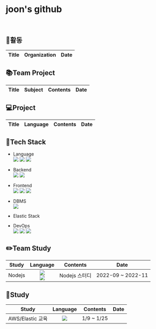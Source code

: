 joon's github
=============
&nbsp;
&nbsp;

:scroll:활동
----
|Title|Organization|Date|
|:------:|:-----:|:-----:|



:books:Team Project
--------
|Title|Subject|Contents|Date|
|:------:|:-----:|:-----:|:-----:|


:computer:Project
-------
|Title|Language|Contents|Date|
|:------:|:-----:|:-----:|:-----:|

:hammer:Tech Stack
-----
* Language<br/>
<img src="https://img.shields.io/badge/python-3776AB?style=flat&logo=python&logoColor=white"> <img src="https://img.shields.io/badge/java-007396?style=flat&logo=java&logoColor=white"> <img src="https://img.shields.io/badge/C-A8B9CC?style=flat&logo=C%2B%2B&logoColor=white"/><br/>

* Backend<br/>
<img src="https://img.shields.io/badge/node.js-339933?style=flat&logo=Node.js&logoColor=white">  <img src="https://img.shields.io/badge/express-000000?style=flat&logo=express&logoColor=white"><br/>  

* Frontend<br/>
<img src="https://img.shields.io/badge/html5-E34F26?style=flat&logo=html5&logoColor=white"> <img src="https://img.shields.io/badge/css-1572B6?style=flat&logo=css3&logoColor=white"> <img src="https://img.shields.io/badge/javascript-F7DF1E?style=flat&logo=javascript&logoColor=black"><br/>

* DBMS<br/>
    <img src="https://img.shields.io/badge/mysql-4479A1?style=flat&logo=mysql&logoColor=white">

* Elastic Stack<br/>

* DevOps<br/>
<img src="https://img.shields.io/badge/git-F05032?style=flat&logo=git&logoColor=white"> <img src="https://img.shields.io/badge/github-181717?style=flat&logo=github&logoColor=white"> <img src="https://img.shields.io/badge/amazonaws-232F3E?style=flat&logo=aws&logoColor=white">

:pencil2:Team Study
-----------------
|Study|Language|Contents|Date|
|:------:|:-----:|:-----:|:-----:|
|Nodejs|<img src="https://img.shields.io/badge/node.js-339933?style=flat&logo=Node.js&logoColor=white"><br><img src="https://img.shields.io/badge/express-000000?style=flat&logo=express&logoColor=white">|Nodejs 스터디|2022-09 ~ 2022-11|

:green_book:Study
----------------
|Study|Language|Contents|Date|
|:------:|:-----:|:-----:|:-----:|
|AWS/Elastic 교육|<img src="https://img.shields.io/badge/amazonaws-232F3E?style=flat&logo=Elastic Stack&logoColor=white">|1/9 ~ 1/25|
